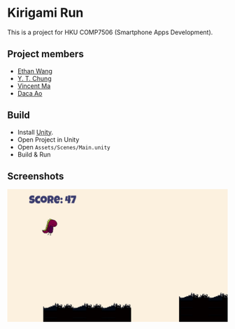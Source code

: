 # Kirigami Run

This is a project for HKU COMP7506 (Smartphone Apps Development).

## Project members

* [Ethan Wang](https://github.com/kylejan)
* [Y. T. Chung](https://github.com/zonyitoo)
* [Vincent Ma](https://github.com/vincent090718)
* [Daca Ao](https://github.com/daca-ao)

## Build

* Install [Unity](http://unity3d.com).
* Open Project in Unity
* Open `Assets/Scenes/Main.unity`
* Build & Run

## Screenshots
![Screenshot](https://raw.githubusercontent.com/kylejan/KirigamiRun/master/Screenshot.png)
